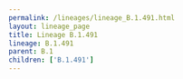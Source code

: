 ```yaml
---
permalink: /lineages/lineage_B.1.491.html
layout: lineage_page
title: Lineage B.1.491
lineage: B.1.491
parent: B.1
children: ['B.1.491']
---
```

